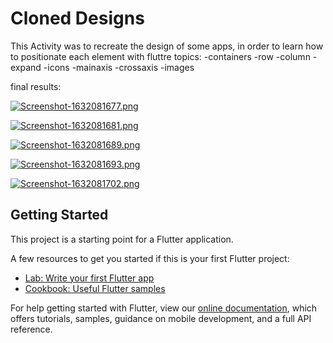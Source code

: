 # Cloned Designs
This Activity was to recreate the design of some apps, in order to learn how to positionate each element with fluttre
topics:
-containers     -row        -column         -expand
-icons          -mainaxis   -crossaxis      -images

final results:



[![Screenshot-1632081677.png](https://i.postimg.cc/mrZnqYmm/Screenshot-1632081677.png)](https://postimg.cc/PCcKvwsD)

[![Screenshot-1632081681.png](https://i.postimg.cc/wxRGSTkY/Screenshot-1632081681.png)](https://postimg.cc/pyxCjv7s)

[![Screenshot-1632081689.png](https://i.postimg.cc/sXq0vtsL/Screenshot-1632081689.png)](https://postimg.cc/ZBPLQs9P)

[![Screenshot-1632081693.png](https://i.postimg.cc/K8DVJqDK/Screenshot-1632081693.png)](https://postimg.cc/ts72gzfy)

[![Screenshot-1632081702.png](https://i.postimg.cc/rFW7tFdN/Screenshot-1632081702.png)](https://postimg.cc/7fHKF4n5)








## Getting Started

This project is a starting point for a Flutter application.

A few resources to get you started if this is your first Flutter project:

- [Lab: Write your first Flutter app](https://flutter.dev/docs/get-started/codelab)
- [Cookbook: Useful Flutter samples](https://flutter.dev/docs/cookbook)

For help getting started with Flutter, view our
[online documentation](https://flutter.dev/docs), which offers tutorials,
samples, guidance on mobile development, and a full API reference.
